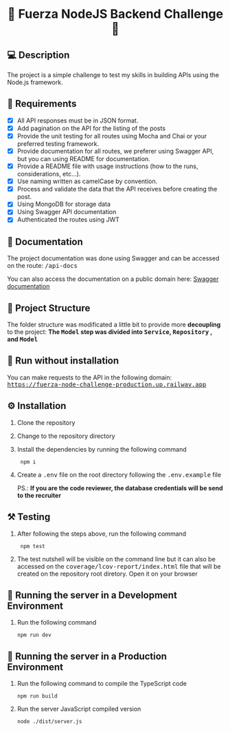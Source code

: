 <h1 align='center'>🔗 Fuerza NodeJS Backend Challenge 🔗</h1> 

## 💻 Description

The project is a simple challenge to test my skills in building APIs using the Node.js framework.

## 📃 Requirements

- [X] All API responses must be in JSON format.
- [X] Add pagination on the API for the listing of the posts
- [X] Provide the unit testing for all routes using Mocha and Chai or your preferred testing framework.
- [X] Provide documentation for all routes, we preferer using Swagger API, but you can using README for documentation.
- [X] Provide a README file with usage instructions (how to the runs, considerations, etc...).
- [X] Use naming written as camelCase by convention.
- [X] Process and validate the data that the API receives before creating the post.
- [X] Using MongoDB for storage data
- [X] Using Swagger API documentation
- [X] Authenticated the routes using JWT

## 📜 Documentation

The project documentation was done using Swagger and can be accessed on the route: <kbd>/api-docs</kbd>

You can also access the documentation on a public domain here: [Swagger documentation](https://fuerza-node-challenge-production.up.railway.app/api-docs/)

## 🧩 Project Structure

The folder structure was modificated a little bit to provide more **decoupling** to the project:
**The <kbd>Model</kbd> step was divided into <kbd>Service</kbd>, <kbd>Repository</kbd> , and <kbd>Model</kbd>**

## 🎯 Run without installation

You can make requests to the API in the following domain: <kbd>https://fuerza-node-challenge-production.up.railway.app</kbd>

## ⚙️ Installation
1. Clone the repository
1. Change to the repository directory
1. Install the dependencies by running the following command
   ```shell
    npm i
    ```
1. Create a <kbd>.env</kbd> file on the root directory following the <kbd>.env.example</kbd> file

	PS.: **If you are the code reviewer, the database credentials will be send to the recruiter**

## ⚒ Testing

1. After following the steps above, run the following command
   ```shell
    npm test
    ```
1. The test nutshell will be visible on the command line but it can also be accessed on the <kbd>coverage/lcov-report/index.html</kbd> file that will be created on the repository root diretory. Open it on your browser

## 🚀 Running the server in a Development Environment

1. Run the following command
	```shell
	npm run dev
	```

## 🚀 Running the server in a Production Environment

1. Run the following command to compile the TypeScript code
	```shell
	npm run build
	```
2. Run the server JavaScript compiled version
   	```shell
	node ./dist/server.js
	```
